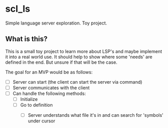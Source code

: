 # scl_ls
Simple language server exploration. Toy project.

## What is this?
This is a small toy project to learn more about LSP's and maybe implement it into a real world use.
It should help to show where some 'needs' are defined in the end. But unsure if that will be the case.

The goal for an MVP would be as follows:

- [ ] Server can start (the client can start the server via command)
- [ ] Server communicates with the client
- [ ] Can handle the following methods: 
   - [ ] Initialize
   - [ ] Go to definition
        - [ ] Server understands what file it's in and can search for 'symbols' under cursor


